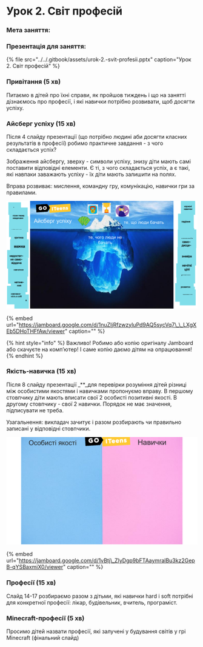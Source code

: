 # Урок 2. Світ професій

### Мета заняття:

### **Презентація для заняття:**

{% file src="../../.gitbook/assets/urok-2.-svit-profesii.pptx" caption="Урок 2. Світ професій" %}

### **Привітання \(5 хв\)**

Питаємо в дітей про їхні справи, як пройшов тиждень і що на занятті дізнаємось про професії, і які навички потрібно розвивати, щоб досягти успіху.

### **Айсберг успіху \(15 хв\)**

Після 4 слайду презентації \(що потрібно людині аби досягти класних результатів в професії\) робимо практичне завдання - з чого складається успіх?

Зображення айсбергу, зверху - символи успіху, знизу діти мають самі поставити відповідні елементи. Є ті, з чого складається успіх, а є такі, які навпаки заважають успіху - їх діти мають залишити на полях.

Вправа розвиває: мислення, командну гру, комунікацію, навички гри за правилами.

![](../../.gitbook/assets/lesson-2_iceberg.png)

{% embed url="https://jamboard.google.com/d/1nuZIjRfzwzyluPd9AQ5sycVq7\_\_LXgXEb5DHoTHFfAw/viewer" caption="" %}

{% hint style="info" %}
Важливо! Робимо або копію оригіналу Jamboard або скачуєте на комп’ютер! І саме копію даємо дітям на опрацювання!
{% endhint %}

### **Якість-навичка \(15 хв\)**

Після 8 слайду презентації _\*\*_для перевірки розуміння дітей різниці між особистими якостями і навичками пропонуємо вправу. В першому стовпчику діти мають вписати свої 2 особисті позитивні якості. В другому стовпчику - свої 2 навички. Порядок не має значення, підписувати не треба.

Узагальнення: викладач зачитує і разом розбирають чи правильно записані у відповідні стовпчики.

![](../../.gitbook/assets/lesson-2_soft-hard.png)

{% embed url="https://jamboard.google.com/d/1vBtj\_ZlyDgp9bFTAaymralBu3kz2GepB-qYSBaxmiX0/viewer" caption="" %}

### **Професії \(15 хв\)**

Слайд 14-17 розбираємо разом з дітьми, які навички hard і soft потрібні для конкретної професії: лікар, будівельник, вчитель, програміст.

### **Minecraft-професії \(5 хв\)**

Просимо дітей назвати професії, які залучені у будування світів у грі Minecraft \(фінальний слайд\)


